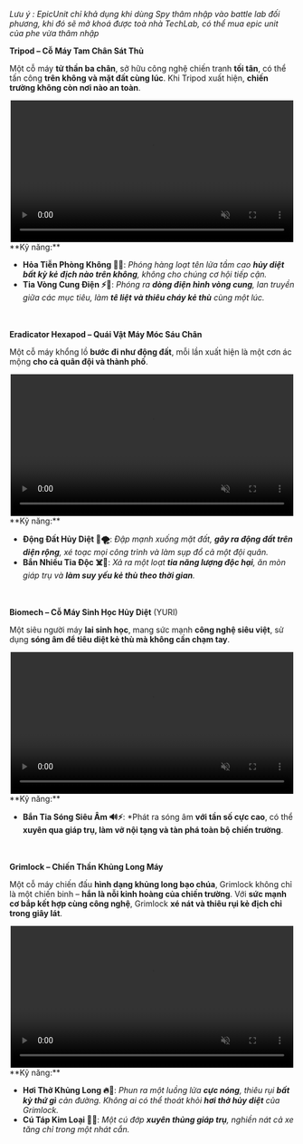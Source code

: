 *Lưu ý : EpicUnit chỉ khả dụng khi dùng Spy thâm nhập vào battle lab đối phương, khi đó sẽ mở khoá được toà nhà TechLab, có thể mua epic unit của phe vừa thâm nhập*

**Tripod – Cỗ Máy Tam Chân Sát Thủ**

Một cỗ máy **tử thần ba chân**, sở hữu công nghệ chiến tranh **tối tân**, có thể tấn công **trên không và mặt đất cùng lúc**. Khi Tripod xuất hiện, **chiến trường không còn nơi nào an toàn**.
<div style="text-align: center;">
  <video autoplay loop muted playsinline style="max-width: 100%; width: 500px;">
    <source src="/videos/tripod.mp4" type="video/mp4">
    Your browser does not support the video tag.
  </video>
</div>
**Kỹ năng:**

- **Hỏa Tiễn Phòng Không 🚀🎯**: *Phóng hàng loạt tên lửa tầm cao **hủy diệt bất kỳ kẻ địch nào trên không**, không cho chúng cơ hội tiếp cận.*
- **Tia Vòng Cung Điện ⚡🔄**: *Phóng ra **dòng điện hình vòng cung**, lan truyền giữa các mục tiêu, làm **tê liệt và thiêu cháy kẻ thù** cùng một lúc.*
  <br><br><br>  <!-- Thêm khoảng trống -->
  
**Eradicator Hexapod – Quái Vật Máy Móc Sáu Chân**

Một cỗ máy khổng lồ **bước đi như động đất**, mỗi lần xuất hiện là một cơn ác mộng **cho cả quân đội và thành phố**.
<div style="text-align: center;">
  <video autoplay loop muted playsinline style="max-width: 100%; width: 500px;">
    <source src="/videos/hexapod.mp4" type="video/mp4">
    Your browser does not support the video tag.
  </video>
</div>
**Kỹ năng:**

- **Động Đất Hủy Diệt 🌋🌪️**: *Đập mạnh xuống mặt đất, **gây ra động đất trên diện rộng**, xé toạc mọi công trình và làm sụp đổ cả một đội quân.*
- **Bắn Nhiều Tia Độc ☠️🔫**: *Xả ra một loạt **tia năng lượng độc hại**, ăn mòn giáp trụ và **làm suy yếu kẻ thù theo thời gian**.*
  <br><br><br>  <!-- Thêm khoảng trống -->
  
**Biomech – Cỗ Máy Sinh Học Hủy Diệt** (YURI)

Một siêu người máy **lai sinh học**, mang sức mạnh **công nghệ siêu việt**, sử dụng **sóng âm để tiêu diệt kẻ thù mà không cần chạm tay**.
<div style="text-align: center;">
  <video autoplay loop muted playsinline style="max-width: 100%; width: 500px;">
    <source src="/videos/biomech.mp4" type="video/mp4">
    Your browser does not support the video tag.
  </video>
</div>
**Kỹ năng:**

- **Bắn Tia Sóng Siêu Âm 🔊⚡**: *Phát ra sóng âm **với tần số cực cao**, có thể **xuyên qua giáp trụ, làm vỡ nội tạng và tàn phá toàn bộ chiến trường**.
  <br><br><br>  <!-- Thêm khoảng trống -->
  
**Grimlock – Chiến Thần Khủng Long Máy**

Một cỗ máy chiến đấu **hình dạng khủng long bạo chúa**, Grimlock không chỉ là một chiến binh – **hắn là nỗi kinh hoàng của chiến trường**. Với **sức mạnh cơ bắp kết hợp cùng công nghệ**, Grimlock **xé nát và thiêu rụi kẻ địch chỉ trong giây lát**.
<div style="text-align: center;">
  <video autoplay loop muted playsinline style="max-width: 100%; width: 500px;">
    <source src="/videos/grimlock.mp4" type="video/mp4">
    Your browser does not support the video tag.
  </video>
</div>
**Kỹ năng:**

- **Hơi Thở Khủng Long 🔥🐲**: *Phun ra một luồng lửa **cực nóng**, thiêu rụi **bất kỳ thứ gì** cản đường. Không ai có thể thoát khỏi **hơi thở hủy diệt** của Grimlock.*
- **Cú Táp Kim Loại 🦖💀**: *Một cú đớp **xuyên thủng giáp trụ**, nghiền nát cả xe tăng chỉ trong một nhát cắn.*
  
